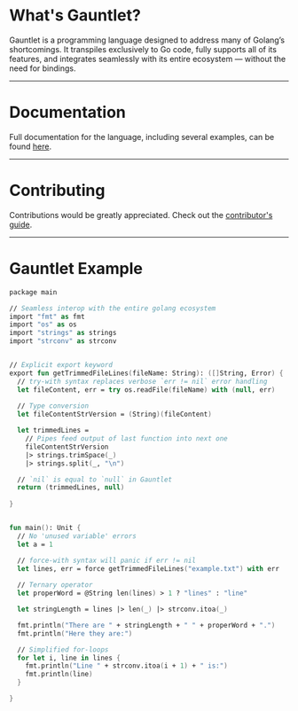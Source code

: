# What's Gauntlet?

Gauntlet is a programming language designed to address many of Golang’s shortcomings. It transpiles exclusively to Go code, fully supports all of its features, and integrates seamlessly with its entire ecosystem — without the need for bindings.

---

# Documentation

Full documentation for the language, including several examples, can be found [here](https://gauntletlang.gitbook.io/docs).

---

# Contributing
Contributions would be greatly appreciated. Check out the [contributor's guide](CONTRIBUTING.md).

---

# Gauntlet Example

```fs
package main

// Seamless interop with the entire golang ecosystem
import "fmt" as fmt
import "os" as os
import "strings" as strings
import "strconv" as strconv


// Explicit export keyword
export fun getTrimmedFileLines(fileName: String): ([]String, Error) {
  // try-with syntax replaces verbose `err != nil` error handling
  let fileContent, err = try os.readFile(fileName) with (null, err)
  
  // Type conversion
  let fileContentStrVersion = (String)(fileContent) 

  let trimmedLines = 
    // Pipes feed output of last function into next one
    fileContentStrVersion
    |> strings.trimSpace(_)
    |> strings.split(_, "\n")

  // `nil` is equal to `null` in Gauntlet
  return (trimmedLines, null)
    
}


fun main(): Unit {
  // No 'unused variable' errors
  let a = 1 

  // force-with syntax will panic if err != nil
  let lines, err = force getTrimmedFileLines("example.txt") with err
  
  // Ternary operator
  let properWord = @String len(lines) > 1 ? "lines" : "line"

  let stringLength = lines |> len(_) |> strconv.itoa(_)

  fmt.println("There are " + stringLength + " " + properWord + ".")
  fmt.println("Here they are:")

  // Simplified for-loops
  for let i, line in lines {
    fmt.println("Line " + strconv.itoa(i + 1) + " is:")
    fmt.println(line)
  }

}

```
